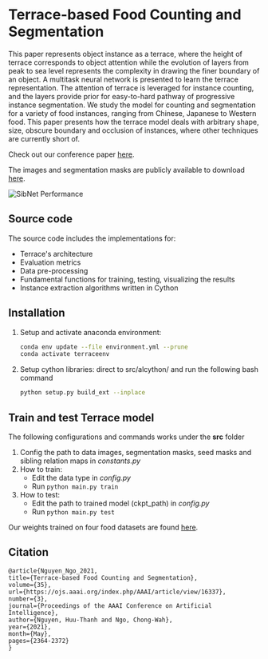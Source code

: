 # Terrace-based Food Counting and Segmentation
This paper represents object instance as a terrace, where the height of terrace corresponds to object attention while the evolution of layers from peak to sea level represents the complexity in drawing the finer boundary of an object. A multitask neural network is presented to learn the terrace representation. The attention of terrace is leveraged for instance counting, and the layers provide prior for easy-to-hard pathway of progressive instance segmentation. We study the model for counting and segmentation for a variety of food instances, ranging from Chinese, Japanese to Western food. This paper presents how the terrace model deals with arbitrary shape, size, obscure boundary and occlusion of instances, where other techniques are currently short of. 

Check out our conference paper [here](https://ojs.aaai.org/index.php/AAAI/article/view/16337).

The images and segmentation masks are publicly available to download [here](https://drive.google.com/file/d/1tXtxZE7cI1uhbay_b6I4qEz86zh0R8kq/view?usp=sharing).

![SibNet Performance](images/result.png)

## Source code
The source code includes the implementations for:
* Terrace's architecture
* Evaluation metrics
* Data pre-processing
* Fundamental functions for training, testing, visualizing the results
* Instance extraction algorithms written in Cython

## Installation
1. Setup and activate anaconda environment:
    ```bash
    conda env update --file environment.yml --prune
    conda activate terraceenv
    ```
1. Setup cython libraries: direct to src/alcython/ and run the following bash command
    ```bash
    python setup.py build_ext --inplace
    ```
## Train and test Terrace model
The following configurations and commands works under the **src** folder
1. Config the path to data images, segmentation masks, seed masks and sibling relation maps in *constants.py*
1. How to train:
    * Edit the data type in *config.py*
    * Run ```python main.py train```
1. How to test:
    * Edit the path to trained model (ckpt_path) in *config.py*
    * Run ```python main.py test```

Our weights trained on four food datasets are found [here](https://drive.google.com/drive/folders/1IcsO6IokH-QbyeYnlcbY_Ehq8cDW9ozt?usp=sharing).

## Citation
```
@article{Nguyen_Ngo_2021, 
title={Terrace-based Food Counting and Segmentation}, 
volume={35}, 
url={https://ojs.aaai.org/index.php/AAAI/article/view/16337}, 
number={3}, 
journal={Proceedings of the AAAI Conference on Artificial Intelligence}, 
author={Nguyen, Huu-Thanh and Ngo, Chong-Wah}, 
year={2021}, 
month={May}, 
pages={2364-2372} 
}
```

